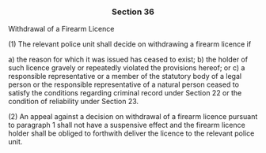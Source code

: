 ### <a name="section_36"></a><p align="center">Section 36</p>

Withdrawal of a Firearm Licence

(1) The relevant police unit shall decide on withdrawing a firearm licence if

a) the reason for which it was issued has ceased to exist;
b) the holder of such licence gravely or repeatedly violated the provisions hereof; or
c) a responsible representative or a member of the statutory body of a legal person or the responsible representative of a natural person ceased to satisfy the conditions regarding criminal record under Section 22 or the condition of reliability under Section 23.

(2) An appeal against a decision on withdrawal of a firearm licence pursuant to paragraph 1 shall not have a suspensive effect and the firearm licence holder shall be obliged to forthwith deliver the licence to the relevant police unit.

